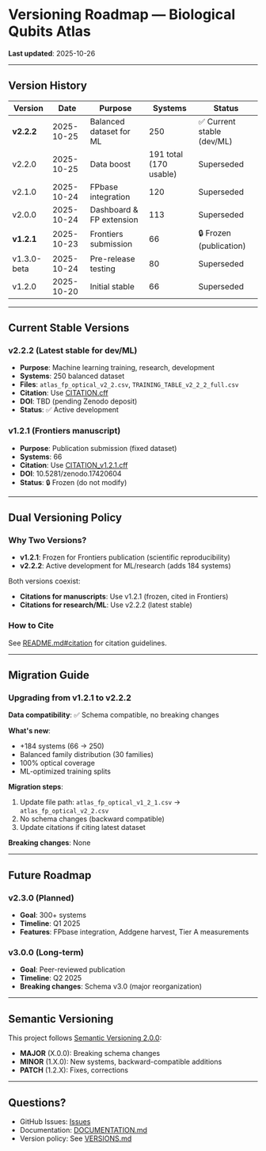 # Versioning Roadmap — Biological Qubits Atlas

**Last updated**: 2025-10-26

---

## Version History

| Version | Date | Purpose | Systems | Status |
|---------|------|---------|---------|--------|
| **v2.2.2** | 2025-10-25 | Balanced dataset for ML | 250 | ✅ Current stable (dev/ML) |
| v2.2.0 | 2025-10-25 | Data boost | 191 total (170 usable) | Superseded |
| v2.1.0 | 2025-10-24 | FPbase integration | 120 | Superseded |
| v2.0.0 | 2025-10-24 | Dashboard & FP extension | 113 | Superseded |
| **v1.2.1** | 2025-10-23 | Frontiers submission | 66 | 🔒 Frozen (publication) |
| v1.3.0-beta | 2025-10-24 | Pre-release testing | 80 | Superseded |
| v1.2.0 | 2025-10-20 | Initial stable | 66 | Superseded |

---

## Current Stable Versions

### v2.2.2 (Latest stable for dev/ML)
- **Purpose**: Machine learning training, research, development
- **Systems**: 250 balanced dataset
- **Files**: `atlas_fp_optical_v2_2.csv`, `TRAINING_TABLE_v2_2_2_full.csv`
- **Citation**: Use [CITATION.cff](CITATION.cff)
- **DOI**: TBD (pending Zenodo deposit)
- **Status**: ✅ Active development

### v1.2.1 (Frontiers manuscript)
- **Purpose**: Publication submission (fixed dataset)
- **Systems**: 66
- **Citation**: Use [CITATION_v1.2.1.cff](CITATION_v1.2.1.cff)
- **DOI**: 10.5281/zenodo.17420604
- **Status**: 🔒 Frozen (do not modify)

---

## Dual Versioning Policy

### Why Two Versions?

- **v1.2.1**: Frozen for Frontiers publication (scientific reproducibility)
- **v2.2.2**: Active development for ML/research (adds 184 systems)

Both versions coexist:
- **Citations for manuscripts**: Use v1.2.1 (frozen, cited in Frontiers)
- **Citations for research/ML**: Use v2.2.2 (latest stable)

### How to Cite

See [README.md#citation](README.md#citation) for citation guidelines.

---

## Migration Guide

### Upgrading from v1.2.1 to v2.2.2

**Data compatibility**: ✅ Schema compatible, no breaking changes

**What's new**:
- +184 systems (66 → 250)
- Balanced family distribution (30 families)
- 100% optical coverage
- ML-optimized training splits

**Migration steps**:
1. Update file path: `atlas_fp_optical_v1_2_1.csv` → `atlas_fp_optical_v2_2.csv`
2. No schema changes (backward compatible)
3. Update citations if citing latest dataset

**Breaking changes**: None

---

## Future Roadmap

### v2.3.0 (Planned)
- **Goal**: 300+ systems
- **Timeline**: Q1 2025
- **Features**: FPbase integration, Addgene harvest, Tier A measurements

### v3.0.0 (Long-term)
- **Goal**: Peer-reviewed publication
- **Timeline**: Q2 2025
- **Breaking changes**: Schema v3.0 (major reorganization)

---

## Semantic Versioning

This project follows [Semantic Versioning 2.0.0](https://semver.org/):

- **MAJOR** (X.0.0): Breaking schema changes
- **MINOR** (1.X.0): New systems, backward-compatible additions
- **PATCH** (1.2.X): Fixes, corrections

---

## Questions?

- GitHub Issues: [Issues](https://github.com/Mythmaker28/Quantum-Sensors-Qubits-in-Biology/issues)
- Documentation: [DOCUMENTATION.md](DOCUMENTATION.md)
- Version policy: See [VERSIONS.md](VERSIONS.md)
